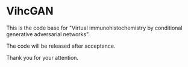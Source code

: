 # VihcGAN
This is the code base for "Virtual immunohistochemistry by conditional generative adversarial networks".

The code will be released after acceptance.

Thank you for your attention.
